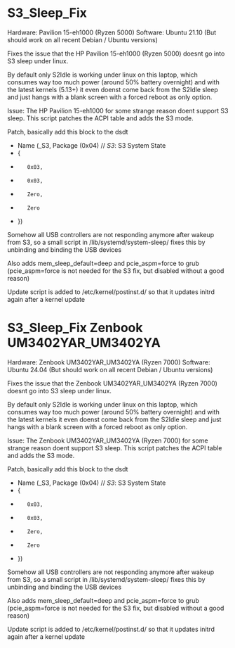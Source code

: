 # S3_Sleep_Fix

Hardware: Pavilion 15-eh1000 (Ryzen 5000) 
Software: Ubuntu 21.10 (But should work on all recent Debian / Ubuntu versions)

Fixes the issue that the HP Pavilion 15-eh1000 (Ryzen 5000) doesnt go into S3 sleep under linux.

By default only S2Idle is working under linux on this laptop, which consumes way too much power (around 50% battery overnight) and with the latest kernels (5.13+) it even doenst come back from  the S2Idle sleep and just hangs with a blank screen with a forced reboot as only option.

Issue: The HP Pavilion 15-eh1000 for some strange reason doent support S3 sleep. This script patches the ACPI table and adds the S3 mode.

Patch, basically add this block to the dsdt

+    Name (_S3, Package (0x04)  // _S3_: S3 System State
+    {
+        0x03, 
+        0x03, 
+        Zero, 
+        Zero
+    })


Somehow all USB controllers are not responding anymore after wakeup from S3, so a small script in /lib/systemd/system-sleep/ fixes this by unbinding and binding the USB devices

Also adds mem_sleep_default=deep and pcie_aspm=force to grub (pcie_aspm=force is not needed for the S3 fix, but disabled without a good reason)

Update script is added to /etc/kernel/postinst.d/ so that it updates initrd again after a kernel update


# S3_Sleep_Fix Zenbook UM3402YAR_UM3402YA 

Hardware: Zenbook UM3402YAR_UM3402YA (Ryzen 7000) 
Software: Ubuntu 24.04 (But should work on all recent Debian / Ubuntu versions)

Fixes the issue that the Zenbook UM3402YAR_UM3402YA (Ryzen 7000) doesnt go into S3 sleep under linux.

By default only S2Idle is working under linux on this laptop, which consumes way too much power (around 50% battery overnight) and with the latest kernels it even doenst come back from  the S2Idle sleep and just hangs with a blank screen with a forced reboot as only option.

Issue: The Zenbook UM3402YAR_UM3402YA (Ryzen 7000)  for some strange reason doent support S3 sleep. This script patches the ACPI table and adds the S3 mode.

Patch, basically add this block to the dsdt

+    Name (_S3, Package (0x04)  // _S3_: S3 System State
+    {
+        0x03, 
+        0x03, 
+        Zero, 
+        Zero
+    })


Somehow all USB controllers are not responding anymore after wakeup from S3, so a small script in /lib/systemd/system-sleep/ fixes this by unbinding and binding the USB devices

Also adds mem_sleep_default=deep and pcie_aspm=force to grub (pcie_aspm=force is not needed for the S3 fix, but disabled without a good reason)

Update script is added to /etc/kernel/postinst.d/ so that it updates initrd again after a kernel update